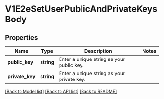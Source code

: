 # V1E2eSetUserPublicAndPrivateKeysBody

## Properties
Name | Type | Description | Notes
------------ | ------------- | ------------- | -------------
**public_key** | **string** | Enter a unique string as your public key. | 
**private_key** | **string** | Enter a unique string as your private key. | 

[[Back to Model list]](../../README.md#documentation-for-models) [[Back to API list]](../../README.md#documentation-for-api-endpoints) [[Back to README]](../../README.md)

